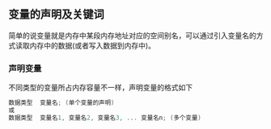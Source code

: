 ## 变量的声明及关键词
简单的说变量就是内存中某段内存地址对应的空间别名，可以通过引入变量名的方式读取内存中的数据(或者写入数据到内存中)。

### 声明变量
不同类型的变量所占内存容量不一样，声明变量的格式如下
``` c
数据类型  变量名; (单个变量的声明)
或
数据类型  变量名1, 变量名2, 变量名3, ... 变量名n; (多个变量)
```
